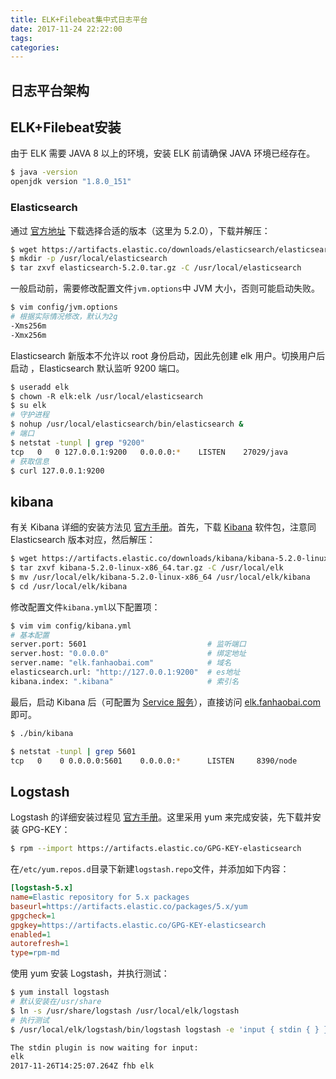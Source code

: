 ```yaml
---
title: ELK+Filebeat集中式日志平台
date: 2017-11-24 22:22:00
tags:
categories:
---
```



## 日志平台架构


## ELK+Filebeat安装

由于 ELK 需要 JAVA 8 以上的环境，安装 ELK 前请确保 JAVA 环境已经存在。

```Bash
$ java -version
openjdk version "1.8.0_151"
```

### Elasticsearch

通过 [官方地址](https://www.elastic.co/downloads/past-releases) 下载选择合适的版本（这里为 5.2.0），下载并解压：

```Bash
$ wget https://artifacts.elastic.co/downloads/elasticsearch/elasticsearch-5.2.0.tar.gz
$ mkdir -p /usr/local/elasticsearch
$ tar zxvf elasticsearch-5.2.0.tar.gz -C /usr/local/elasticsearch
```

一般启动前，需要修改配置文件`jvm.options`中 JVM 大小，否则可能启动失败。

```Bash
$ vim config/jvm.options
# 根据实际情况修改，默认为2g
-Xms256m
-Xmx256m
```

Elasticsearch 新版本不允许以 root 身份启动，因此先创建 elk 用户。切换用户后启动 ，Elasticsearch 默认监听 9200 端口。

```Bash
$ useradd elk
$ chown -R elk:elk /usr/local/elasticsearch
$ su elk
# 守护进程
$ nohup /usr/local/elasticsearch/bin/elasticsearch &
# 端口
$ netstat -tunpl | grep "9200"
tcp   0   0 127.0.0.1:9200   0.0.0.0:*    LISTEN    27029/java
# 获取信息
$ curl 127.0.0.1:9200
```

## kibana

有关 Kibana 详细的安装方法见 [官方手册](https://www.elastic.co/guide/en/kibana/current/install.html)。首先，下载 [Kibana](https://www.elastic.co/downloads/past-releases) 软件包，注意同 Elasticsearch 版本对应，然后解压：

```Bash
$ wget https://artifacts.elastic.co/downloads/kibana/kibana-5.2.0-linux-x86_64.tar.gz
$ tar zxvf kibana-5.2.0-linux-x86_64.tar.gz -C /usr/local/elk
$ mv /usr/local/elk/kibana-5.2.0-linux-x86_64 /usr/local/elk/kibana
$ cd /usr/local/elk/kibana
```

修改配置文件`kibana.yml`以下配置项：

```Bash
$ vim vim config/kibana.yml
# 基本配置
server.port: 5601                           # 监听端口
server.host: "0.0.0.0"                      # 绑定地址
server.name: "elk.fanhaobai.com"            # 域名
elasticsearch.url: "http://127.0.0.1:9200"  # es地址
kibana.index: ".kibana"                     # 索引名
```

最后，启动 Kibana 后（可配置为 [Service 服务](https://github.com/cjcotton/init-kibana)），直接访问 [elk.fanhaobai.com](http://elk.fanhaobai.com) 即可。

```Bash
$ ./bin/kibana

$ netstat -tunpl | grep 5601
tcp   0    0 0.0.0.0:5601    0.0.0.0:*      LISTEN     8390/node
```

## Logstash

Logstash 的详细安装过程见 [官方手册](https://www.elastic.co/guide/en/logstash/current/installing-logstash.html#_yum)。这里采用 yum 来完成安装，先下载并安装 GPG-KEY：

```Bash
$ rpm --import https://artifacts.elastic.co/GPG-KEY-elasticsearch
```

在`/etc/yum.repos.d`目录下新建`logstash.repo`文件，并添加如下内容：

```Ini
[logstash-5.x]
name=Elastic repository for 5.x packages
baseurl=https://artifacts.elastic.co/packages/5.x/yum
gpgcheck=1
gpgkey=https://artifacts.elastic.co/GPG-KEY-elasticsearch
enabled=1
autorefresh=1
type=rpm-md
```

使用 yum 安装 Logstash，并执行测试：

```Bash
$ yum install logstash
# 默认安装在/usr/share
$ ln -s /usr/share/logstash /usr/local/elk/logstash
# 执行测试
$ /usr/local/elk/logstash/bin/logstash logstash -e 'input { stdin { } } output { stdout {} }'

The stdin plugin is now waiting for input:
elk
2017-11-26T14:25:07.264Z fhb elk
```

